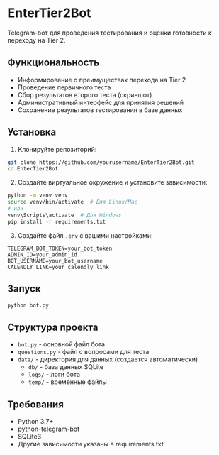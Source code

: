 # EnterTier2Bot

Telegram-бот для проведения тестирования и оценки готовности к переходу на Tier 2.

## Функциональность

- Информирование о преимуществах перехода на Tier 2
- Проведение первичного теста
- Сбор результатов второго теста (скриншот)
- Административный интерфейс для принятия решений
- Сохранение результатов тестирования в базе данных

## Установка

1. Клонируйте репозиторий:
```bash
git clone https://github.com/yourusername/EnterTier2Bot.git
cd EnterTier2Bot
```

2. Создайте виртуальное окружение и установите зависимости:
```bash
python -m venv venv
source venv/bin/activate  # Для Linux/Mac
# или
venv\Scripts\activate  # Для Windows
pip install -r requirements.txt
```

3. Создайте файл `.env` с вашими настройками:
```env
TELEGRAM_BOT_TOKEN=your_bot_token
ADMIN_ID=your_admin_id
BOT_USERNAME=your_bot_username
CALENDLY_LINK=your_calendly_link
```

## Запуск

```bash
python bot.py
```

## Структура проекта

- `bot.py` - основной файл бота
- `questions.py` - файл с вопросами для теста
- `data/` - директория для данных (создается автоматически)
  - `db/` - база данных SQLite
  - `logs/` - логи бота
  - `temp/` - временные файлы

## Требования

- Python 3.7+
- python-telegram-bot
- SQLite3
- Другие зависимости указаны в requirements.txt 